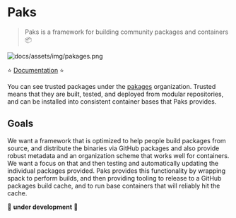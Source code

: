 # Paks

> Paks is a framework for building community packages and containers 📦️

![docs/assets/img/pakages.png](docs/assets/img/pakages.png)

⭐️ [Documentation](https://syspack.github.io/pakages) ⭐️

You can see trusted packages under the [pakages](https://github.com/pakages) organization. Trusted means
that they are built, tested, and deployed from modular repositories, and can be
installed into consistent container bases that Paks provides.

## Goals

We want a framework that is optimized to help people build packages from source,
and distribute the binaries via GitHub packages and also provide robust metadata
and an organization scheme that works well for containers. We want a focus on that
and then testing and automatically updating the individual packages provided.
Paks provides this functionality by wrapping spack to perform builds, and then
providing tooling to release to a GitHub packages build cache, and to run base
containers that will reliably hit the cache.

🚧️ **under development** 🚧️

